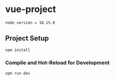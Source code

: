 # vue-project

```sh
node version = 18.15.0
```

## Project Setup

```sh
npm install
```

### Compile and Hot-Reload for Development

```sh
npm run dev
```
